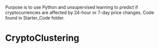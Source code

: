 Purpose is to use Python and unsupervised learning to predict if cryptocurrencies are affected by 24-hour or 7-day price changes.
Code found in Starter_Code folder.

# CryptoClustering
